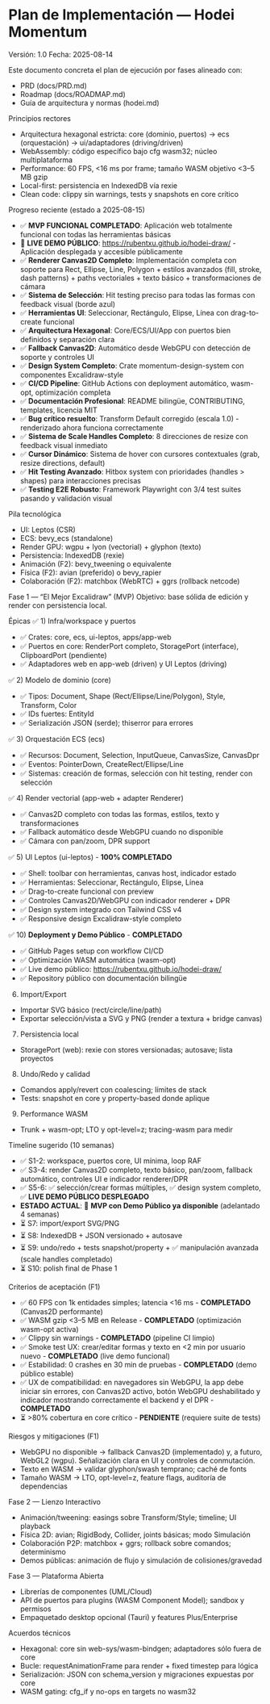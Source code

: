 # Plan de Implementación — Hodei Momentum

Versión: 1.0
Fecha: 2025-08-14

Este documento concreta el plan de ejecución por fases alineado con:
- PRD (docs/PRD.md)
- Roadmap (docs/ROADMAP.md)
- Guía de arquitectura y normas (hodei.md)

Principios rectores
- Arquitectura hexagonal estricta: core (dominio, puertos) → ecs (orquestación) → ui/adaptadores (driving/driven)
- WebAssembly: código específico bajo cfg wasm32; núcleo multiplataforma
- Performance: 60 FPS, <16 ms por frame; tamaño WASM objetivo <3–5 MB gzip
- Local-first: persistencia en IndexedDB vía rexie
- Clean code: clippy sin warnings, tests y snapshots en core crítico

Progreso reciente (estado a 2025-08-15)
- ✅ **MVP FUNCIONAL COMPLETADO**: Aplicación web totalmente funcional con todas las herramientas básicas
- 🎉 **LIVE DEMO PÚBLICO**: https://rubentxu.github.io/hodei-draw/ - Aplicación desplegada y accesible públicamente
- ✅ **Renderer Canvas2D Completo**: Implementación completa con soporte para Rect, Ellipse, Line, Polygon + estilos avanzados (fill, stroke, dash patterns) + paths vectoriales + texto básico + transformaciones de cámara
- ✅ **Sistema de Selección**: Hit testing preciso para todas las formas con feedback visual (borde azul)
- ✅ **Herramientas UI**: Seleccionar, Rectángulo, Elipse, Línea con drag-to-create funcional
- ✅ **Arquitectura Hexagonal**: Core/ECS/UI/App con puertos bien definidos y separación clara
- ✅ **Fallback Canvas2D**: Automático desde WebGPU con detección de soporte y controles UI
- ✅ **Design System Completo**: Crate momentum-design-system con componentes Excalidraw-style
- ✅ **CI/CD Pipeline**: GitHub Actions con deployment automático, wasm-opt, optimización completa
- ✅ **Documentación Profesional**: README bilingüe, CONTRIBUTING, templates, licencia MIT
- ✅ **Bug crítico resuelto**: Transform Default corregido (escala 1.0) - renderizado ahora funciona correctamente
- ✅ **Sistema de Scale Handles Completo**: 8 direcciones de resize con feedback visual inmediato
- ✅ **Cursor Dinámico**: Sistema de hover con cursores contextuales (grab, resize directions, default)
- ✅ **Hit Testing Avanzado**: Hitbox system con prioridades (handles > shapes) para interacciones precisas
- ✅ **Testing E2E Robusto**: Framework Playwright con 3/4 test suites pasando y validación visual

Pila tecnológica
- UI: Leptos (CSR)
- ECS: bevy_ecs (standalone)
- Render GPU: wgpu + lyon (vectorial) + glyphon (texto)
- Persistencia: IndexedDB (rexie)
- Animación (F2): bevy_tweening o equivalente
- Física (F2): avian (preferido) o bevy_rapier
- Colaboración (F2): matchbox (WebRTC) + ggrs (rollback netcode)

Fase 1 — “El Mejor Excalidraw” (MVP)
Objetivo: base sólida de edición y render con persistencia local.

Épicas
✅ 1) Infra/workspace y puertos
- ✅ Crates: core, ecs, ui-leptos, apps/app-web
- ✅ Puertos en core: RenderPort completo, StoragePort (interface), ClipboardPort (pendiente)
- ✅ Adaptadores web en app-web (driven) y UI Leptos (driving)

✅ 2) Modelo de dominio (core)
- ✅ Tipos: Document, Shape (Rect/Ellipse/Line/Polygon), Style, Transform, Color
- ✅ IDs fuertes: EntityId
- ✅ Serialización JSON (serde); thiserror para errores

✅ 3) Orquestación ECS (ecs)
- ✅ Recursos: Document, Selection, InputQueue, CanvasSize, CanvasDpr
- ✅ Eventos: PointerDown, CreateRect/Ellipse/Line
- ✅ Sistemas: creación de formas, selección con hit testing, render con selección

✅ 4) Render vectorial (app-web + adapter Renderer)
- ✅ Canvas2D completo con todas las formas, estilos, texto y transformaciones
- ✅ Fallback automático desde WebGPU cuando no disponible
- ✅ Cámara con pan/zoom, DPR support

✅ 5) UI Leptos (ui-leptos) - **100% COMPLETADO**
- ✅ Shell: toolbar con herramientas, canvas host, indicador estado
- ✅ Herramientas: Seleccionar, Rectángulo, Elipse, Línea
- ✅ Drag-to-create funcional con preview
- ✅ Controles Canvas2D/WebGPU con indicador renderer + DPR
- ✅ Design system integrado con Tailwind CSS v4
- ✅ Responsive design Excalidraw-style completo

✅ 10) **Deployment y Demo Público** - **COMPLETADO**
- ✅ GitHub Pages setup con workflow CI/CD
- ✅ Optimización WASM automática (wasm-opt)
- ✅ Live demo público: https://rubentxu.github.io/hodei-draw/
- ✅ Repository público con documentación bilingüe

6) Import/Export
- Importar SVG básico (rect/circle/line/path)
- Exportar selección/vista a SVG y PNG (render a textura + bridge canvas)

7) Persistencia local
- StoragePort (web): rexie con stores versionadas; autosave; lista proyectos

8) Undo/Redo y calidad
- Comandos apply/revert con coalescing; límites de stack
- Tests: snapshot en core y property-based donde aplique

9) Performance WASM
- Trunk + wasm-opt; LTO y opt-level=z; tracing-wasm para medir

Timeline sugerido (10 semanas)
- ✅ S1-2: workspace, puertos core, UI mínima, loop RAF
- ✅ S3-4: render Canvas2D completo, texto básico, pan/zoom, fallback automático, controles UI e indicador renderer/DPR
- ✅ S5-6: ✅ selección/crear formas múltiples, ✅ design system completo, ✅ **LIVE DEMO PÚBLICO DESPLEGADO**
- **ESTADO ACTUAL**: 🎉 **MVP con Demo Público ya disponible** (adelantado 4 semanas)
- ⏳ S7: import/export SVG/PNG  
- ⏳ S8: IndexedDB + JSON versionado + autosave
- ⏳ S9: undo/redo + tests snapshot/property + ✅ manipulación avanzada (scale handles completado)
- ⏳ S10: polish final de Phase 1

Criterios de aceptación (F1)
- ✅ 60 FPS con 1k entidades simples; latencia <16 ms - **COMPLETADO** (Canvas2D performante)
- ✅ WASM gzip <3–5 MB en Release - **COMPLETADO** (optimización wasm-opt activa)
- ✅ Clippy sin warnings - **COMPLETADO** (pipeline CI limpio)
- ✅ Smoke test UX: crear/editar formas y texto en <2 min por usuario nuevo - **COMPLETADO** (live demo funcional)
- ✅ Estabilidad: 0 crashes en 30 min de pruebas - **COMPLETADO** (demo público estable)
- ✅ UX de compatibilidad: en navegadores sin WebGPU, la app debe iniciar sin errores, con Canvas2D activo, botón WebGPU deshabilitado y indicador mostrando correctamente el backend y el DPR - **COMPLETADO**
- ⏳ >80% cobertura en core crítico - **PENDIENTE** (requiere suite de tests)

Riesgos y mitigaciones (F1)
- WebGPU no disponible → fallback Canvas2D (implementado) y, a futuro, WebGL2 (wgpu). Señalización clara en UI y controles de conmutación.
- Texto en WASM → validar glyphon/swash temprano; caché de fonts
- Tamaño WASM → LTO, opt-level=z, feature flags, auditoría de dependencias

Fase 2 — Lienzo Interactivo
- Animación/tweening: easings sobre Transform/Style; timeline; UI playback
- Física 2D: avian; RigidBody, Collider, joints básicas; modo Simulación
- Colaboración P2P: matchbox + ggrs; rollback sobre comandos; determinismo
- Demos públicas: animación de flujo y simulación de colisiones/gravedad

Fase 3 — Plataforma Abierta
- Librerías de componentes (UML/Cloud)
- API de puertos para plugins (WASM Component Model); sandbox y permisos
- Empaquetado desktop opcional (Tauri) y features Plus/Enterprise

Acuerdos técnicos
- Hexagonal: core sin web-sys/wasm-bindgen; adaptadores sólo fuera de core
- Bucle: requestAnimationFrame para render + fixed timestep para lógica
- Serialización: JSON con schema_version y migraciones expuestas por core
- WASM gating: cfg_if y no-ops en targets no wasm32
